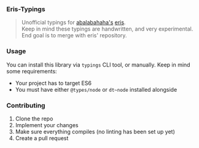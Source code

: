 ### Eris-Typings
> Unofficial typings for [abalabahaha's](https://github.com/abalabahaha) [eris](https://github.com/abalabahaha/eris).<br/>
> Keep in mind these typings are handwritten, and very experimental. End goal is to merge with eris' repository.

### Usage
You can install this library via `typings` CLI tool, or manually. Keep in mind some requirements:
* Your project has to target ES6
* You must have either `@types/node` or `dt~node` installed alongside

### Contributing
1. Clone the repo
2. Implement your changes
3. Make sure everything compiles (no linting has been set up yet)
4. Create a pull request
